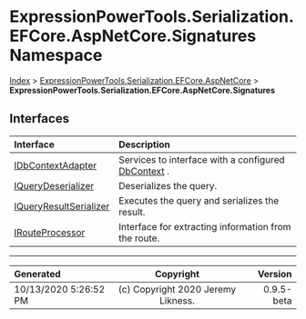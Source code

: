 ﻿# ExpressionPowerTools.Serialization.EFCore.AspNetCore.Signatures Namespace

[Index](../index.md) > [ExpressionPowerTools.Serialization.EFCore.AspNetCore](ExpressionPowerTools.Serialization.EFCore.AspNetCore.a.md) > **ExpressionPowerTools.Serialization.EFCore.AspNetCore.Signatures**

## Interfaces

| Interface | Description |
| :-- | :-- |
| [IDbContextAdapter](ExpressionPowerTools.Serialization.EFCore.AspNetCore.Signatures.IDbContextAdapter.i.md) | Services to interface with a configured [DbContext](https://docs.microsoft.com/dotnet/api/microsoft.entityframeworkcore.dbcontext) . |
| [IQueryDeserializer](ExpressionPowerTools.Serialization.EFCore.AspNetCore.Signatures.IQueryDeserializer.i.md) | Deserializes the query. |
| [IQueryResultSerializer](ExpressionPowerTools.Serialization.EFCore.AspNetCore.Signatures.IQueryResultSerializer.i.md) | Executes the query and serializes the result. |
| [IRouteProcessor](ExpressionPowerTools.Serialization.EFCore.AspNetCore.Signatures.IRouteProcessor.i.md) | Interface for extracting information from the route. |


---

| Generated | Copyright | Version |
| :-- | :-: | --: |
| 10/13/2020 5:26:52 PM | (c) Copyright 2020 Jeremy Likness. | 0.9.5-beta |
